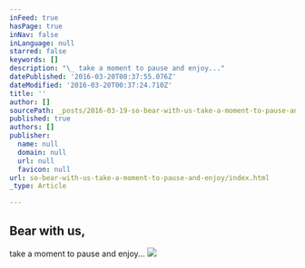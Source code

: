 ```yaml
---
inFeed: true
hasPage: true
inNav: false
inLanguage: null
starred: false
keywords: []
description: "\_ take a moment to pause and enjoy..."
datePublished: '2016-03-20T00:37:55.076Z'
dateModified: '2016-03-20T00:37:24.710Z'
title: ''
author: []
sourcePath: _posts/2016-03-19-so-bear-with-us-take-a-moment-to-pause-and-enjoy.md
published: true
authors: []
publisher:
  name: null
  domain: null
  url: null
  favicon: null
url: so-bear-with-us-take-a-moment-to-pause-and-enjoy/index.html
_type: Article

---
```

## Bear with us, 

take a moment to pause and enjoy...
![](https://the-grid-user-content.s3-us-west-2.amazonaws.com/f5fd9879-afbd-4711-ba84-f5d62681b2c1.jpg)